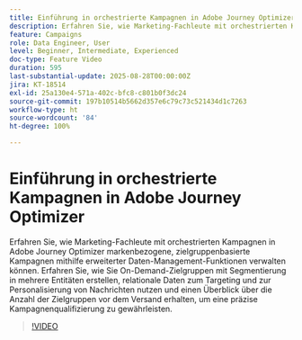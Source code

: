 ```yaml
---
title: Einführung in orchestrierte Kampagnen in Adobe Journey Optimizer
description: Erfahren Sie, wie Marketing-Fachleute mit orchestrierten Kampagnen in Adobe Journey Optimizer markenbezogene, zielgruppenbasierte Kampagnen mithilfe erweiterter Daten-Management-Funktionen verwalten können.
feature: Campaigns
role: Data Engineer, User
level: Beginner, Intermediate, Experienced
doc-type: Feature Video
duration: 595
last-substantial-update: 2025-08-28T00:00:00Z
jira: KT-18514
exl-id: 25a130e4-571a-402c-bfc8-c801b0f3dc24
source-git-commit: 197b10514b5662d357e6c79c73c521434d1c7263
workflow-type: ht
source-wordcount: '84'
ht-degree: 100%

---
```


# Einführung in orchestrierte Kampagnen in Adobe Journey Optimizer

Erfahren Sie, wie Marketing-Fachleute mit orchestrierten Kampagnen in Adobe Journey Optimizer markenbezogene, zielgruppenbasierte Kampagnen mithilfe erweiterter Daten-Management-Funktionen verwalten können. Erfahren Sie, wie Sie On-Demand-Zielgruppen mit Segmentierung in mehrere Entitäten erstellen, relationale Daten zum Targeting und zur Personalisierung von Nachrichten nutzen und einen Überblick über die Anzahl der Zielgruppen vor dem Versand erhalten, um eine präzise Kampagnenqualifizierung zu gewährleisten.

>[!VIDEO](https://video.tv.adobe.com/v/3471538/?learn=on&enablevpops)
